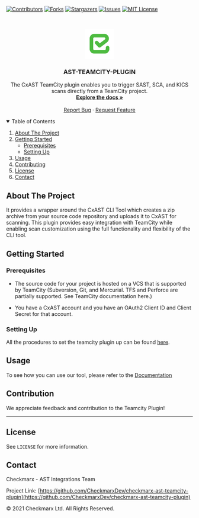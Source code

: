 [![Contributors][contributors-shield]][contributors-url]
[![Forks][forks-shield]][forks-url]
[![Stargazers][stars-shield]][stars-url]
[![Issues][issues-shield]][issues-url]
[![MIT License][license-shield]][license-url]



<!-- PROJECT LOGO -->
<br />
<p align="center">
  <a href="">
    <img src="./logo.png" alt="Logo" width="80" height="80">
  </a>

<h3 align="center">AST-TEAMCITY-PLUGIN</h3>

<p align="center">
    The CxAST TeamCity plugin enables you to trigger SAST, SCA, and KICS scans directly from a TeamCity project.
<br />
    <a href="https://checkmarx.atlassian.net/wiki/spaces/AST/pages/6023875112/TeamCity+Plugin"><strong>Explore the docs »</strong></a>
    <br />
    <br />
    <a href="https://github.com/CheckmarxDev/checkmarx-ast-teamcity-plugin/issues/new">Report Bug</a>
    ·
    <a href="https://github.com/CheckmarxDev/checkmarx-ast-teamcity-plugin/issues/new">Request Feature</a>
  </p>
</p>



<!-- TABLE OF CONTENTS -->
<details open="open">
  <summary>Table of Contents</summary>
  <ol>
    <li>
      <a href="#about-the-project">About The Project</a>
    </li>
    <li>
      <a href="#getting-started">Getting Started</a>
      <ul>
        <li><a href="#prerequisites">Prerequisites</a></li>
        <li><a href="#setting-up">Setting Up</a></li>
      </ul>
    </li>
    <li><a href="#usage">Usage</a></li>
    <li><a href="#contributing">Contributing</a></li>
    <li><a href="#license">License</a></li>
    <li><a href="#contact">Contact</a></li>
  </ol>
</details>



<!-- ABOUT THE PROJECT -->
## About The Project

It provides a wrapper around the CxAST CLI Tool which creates a zip archive from your source code repository and uploads 
it to CxAST for scanning. This plugin provides easy integration with TeamCity while enabling scan customization using the 
full functionality and flexibility of the CLI tool.

<!-- GETTING STARTED -->
## Getting Started


### Prerequisites

- The source code for your project is hosted on a VCS that is supported by TeamCity (Subversion, Git, and Mercurial. 
TFS and Perforce are partially supported. See TeamCity documentation here.)

- You have a CxAST account and you have an OAuth2 Client ID and Client Secret for that account.

### Setting Up


All the procedures to set the teamcity plugin up can be found [here](https://checkmarx.atlassian.net/wiki/spaces/AST/pages/6022729247/Installing+the+TeamCity+CxAST+Plugin).



## Usage

To see how you can use our tool, please refer to the [Documentation](https://checkmarx.atlassian.net/wiki/spaces/AST/pages/6023875112/TeamCity+Plugin)


## Contribution

We appreciate feedback and contribution to the Teamcity Plugin!

** **

<!-- LICENSE -->
## License
See `LICENSE` for more information.

<!-- CONTACT -->
## Contact

Checkmarx - AST Integrations Team

Project Link: [https://github.com/CheckmarxDev/checkmarx-ast-teamcity-plugin](https://github.com/CheckmarxDev/checkmarx-ast-teamcity-plugin)


© 2021 Checkmarx Ltd. All Rights Reserved.

<!-- MARKDOWN LINKS & IMAGES -->
<!-- https://www.markdownguide.org/basic-syntax/#reference-style-links -->
[contributors-shield]: https://img.shields.io/github/contributors/CheckmarxDev/checkmarx-ast-teamcity-plugin.svg?style=flat-square
[contributors-url]: https://github.com/CheckmarxDev/checkmarx-ast-teamcity-plugin/graphs/contributors
[forks-shield]: https://img.shields.io/github/forks/CheckmarxDev/checkmarx-ast-teamcity-plugin.svg?style=flat-square
[forks-url]: https://github.com/CheckmarxDev/checkmarx-ast-teamcity-plugin/network/members
[stars-shield]: https://img.shields.io/github/stars/CheckmarxDev/checkmarx-ast-teamcity-plugin.svg?style=flat-square
[stars-url]: https://github.com/CheckmarxDev/checkmarx-ast-teamcity-plugin/stargazers
[issues-shield]: https://img.shields.io/github/issues/CheckmarxDev/checkmarx-ast-teamcity-plugin.svg?style=flat-square
[issues-url]: https://github.com/CheckmarxDev/checkmarx-ast-teamcity-plugin/issues
[license-shield]: https://img.shields.io/github/license/CheckmarxDev/checkmarx-ast-teamcity-plugin.svg?style=flat-square
[license-url]: https://github.com/CheckmarxDev/checkmarx-ast-teamcity-plugin/blob/master/LICENSE
[product-screenshot]: images/screenshot.png